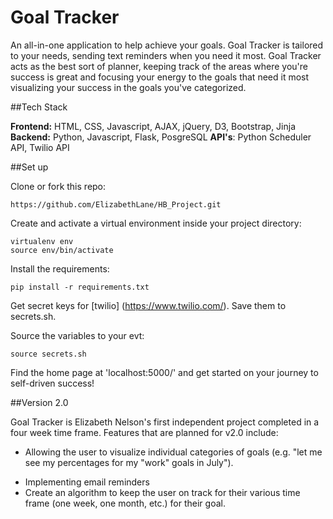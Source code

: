 # Goal Tracker

An all-in-one application to help achieve your goals.   Goal Tracker is tailored to your needs, sending text reminders when you need it most.  Goal Tracker acts as the best sort of planner, keeping track of the areas where you're success is great and focusing your energy to the goals that need it most visualizing your success in the goals you've categorized.

##Tech Stack

**Frontend:** HTML, CSS, Javascript, AJAX, jQuery, D3, Bootstrap, Jinja</br>
**Backend:** Python, Javascript, Flask, PosgreSQL
**API's**: Python Scheduler API, Twilio API

##Set up

Clone or fork this repo:

```
https://github.com/ElizabethLane/HB_Project.git
```

Create and activate a virtual environment inside your project directory:

```
virtualenv env
source env/bin/activate
```

Install the requirements:

```
pip install -r requirements.txt
```

Get secret keys for [twilio] (https://www.twilio.com/).  Save them to secrets.sh.

Source the variables to your evt:

```
source secrets.sh
```


Find the home page at 'localhost:5000/' and get started on your journey to self-driven success!


##Version 2.0

Goal Tracker is Elizabeth Nelson's first independent project completed in a four week time frame.  Features that are planned for v2.0 include:
* Allowing the user to visualize individual categories of goals (e.g. "let me see my percentages for my "work" goals in July").  
+ Implementing email reminders
+ Create an algorithm to keep the user on track for their various time frame (one week, one month, etc.) for their goal.



